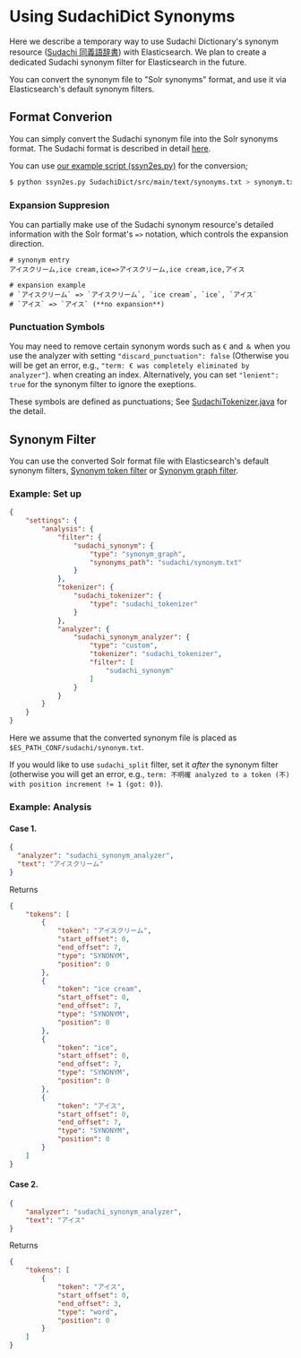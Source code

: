 # Using SudachiDict Synonyms

Here we describe a temporary way to use Sudachi Dictionary's synonym resource ([Sudachi 同義語辞書](https://github.com/WorksApplications/SudachiDict/blob/develop/docs/synonyms.md)) with Elasticsearch. We plan to create a dedicated Sudachi synonym filter for Elasticsearch in the future.

You can convert the synonym file to "Solr synonyms" format, and use it via Elasticsearch's default synonym filters.


## Format Converion

You can simply convert the Sudachi synonym file into the Solr synonyms format. The Sudachi format is described in detail [here](https://github.com/WorksApplications/SudachiDict/blob/develop/docs/synonyms.md).

You can use [our example script (ssyn2es.py)](./ssyn2es.py) for the conversion;

```sh
$ python ssyn2es.py SudachiDict/src/main/text/synonyms.txt > synonym.txt
```

### Expansion Suppresion

You can partially make use of the Sudachi synonym resource's detailed information with the Solr format's `=>` notation, which controls the expansion direction.

```
# synonym entry
アイスクリーム,ice cream,ice=>アイスクリーム,ice cream,ice,アイス

# expansion example
# `アイスクリーム` => `アイスクリーム`, `ice cream`, `ice`, `アイス`
# `アイス` => `アイス` (**no expansion**)
```

### Punctuation Symbols

You may need to remove certain synonym words such as `€` and `＆` when you use the analyzer with setting `"discard_punctuation": false` (Otherwise you will be get an error, e.g., `"term: € was completely eliminated by analyzer"`). when creating an index. Alternatively, you can set `"lenient": true` for the synonym filter to ignore the exeptions.

These symbols are defined as punctuations; See [SudachiTokenizer.java](https://github.com/WorksApplications/elasticsearch-sudachi/blob/develop/src/main/java/com/worksap/nlp/lucene/sudachi/ja/SudachiTokenizer.java#L140) for the detail.


## Synonym Filter

You can use the converted Solr format file with Elasticsearch's default synonym filters, [Synonym token filter](https://www.elastic.co/guide/en/elasticsearch/reference/current/analysis-synonym-tokenfilter.html) or [Synonym graph filter](https://www.elastic.co/guide/en/elasticsearch/reference/current/analysis-synonym-graph-tokenfilter.html).


### Example: Set up

```json
{
    "settings": {
        "analysis": {
            "filter": {
                "sudachi_synonym": {
                    "type": "synonym_graph",
                    "synonyms_path": "sudachi/synonym.txt"
                }
            },
            "tokenizer": {
                "sudachi_tokenizer": {
                    "type": "sudachi_tokenizer"
                }
            },
            "analyzer": {
                "sudachi_synonym_analyzer": {
                    "type": "custom",
                    "tokenizer": "sudachi_tokenizer",
                    "filter": [
                        "sudachi_synonym"
                    ]
                }
            }
        }
    }
}
```

Here we assume that the converted synonym file is placed as `$ES_PATH_CONF/sudachi/synonym.txt`.

If you would like to use `sudachi_split` filter, set it *after* the synonym filter (otherwise you will get an error, e.g., `term: 不明確 analyzed to a token (不) with position increment != 1 (got: 0)`).


### Example: Analysis

#### Case 1.

```json
{
  "analyzer": "sudachi_synonym_analyzer",
  "text": "アイスクリーム"
}
```

Returns 

```json
{
    "tokens": [
        {
            "token": "アイスクリーム",
            "start_offset": 0,
            "end_offset": 7,
            "type": "SYNONYM",
            "position": 0
        },
        {
            "token": "ice cream",
            "start_offset": 0,
            "end_offset": 7,
            "type": "SYNONYM",
            "position": 0
        },
        {
            "token": "ice",
            "start_offset": 0,
            "end_offset": 7,
            "type": "SYNONYM",
            "position": 0
        },
        {
            "token": "アイス",
            "start_offset": 0,
            "end_offset": 7,
            "type": "SYNONYM",
            "position": 0
        }
    ]
}
```

#### Case 2.

```json
{
    "analyzer": "sudachi_synonym_analyzer",
    "text": "アイス"
}
```

Returns 

```json
{
    "tokens": [
        {
            "token": "アイス",
            "start_offset": 0,
            "end_offset": 3,
            "type": "word",
            "position": 0
        }
    ]
}
```